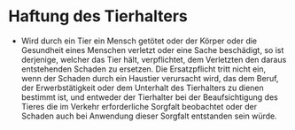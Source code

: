 # Haftung des Tierhalters

- Wird durch ein Tier ein Mensch getötet oder der Körper oder die Gesundheit eines Menschen verletzt oder eine Sache beschädigt, so ist derjenige, welcher das Tier hält, verpflichtet, dem Verletzten den daraus entstehenden Schaden zu ersetzen. Die Ersatzpflicht tritt nicht ein, wenn der Schaden durch ein Haustier verursacht wird, das dem Beruf, der Erwerbstätigkeit oder dem Unterhalt des Tierhalters zu dienen bestimmt ist, und entweder der Tierhalter bei der Beaufsichtigung des Tieres die im Verkehr erforderliche Sorgfalt beobachtet oder der Schaden auch bei Anwendung dieser Sorgfalt entstanden sein würde.

